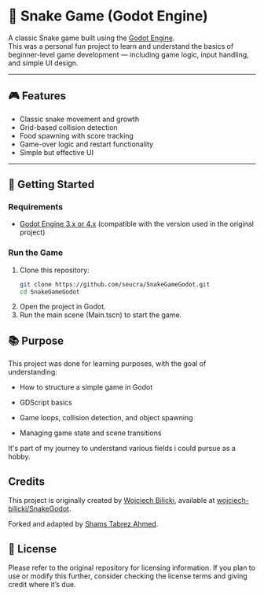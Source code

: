 # 🐍 Snake Game (Godot Engine)

A classic Snake game built using the [Godot Engine](https://godotengine.org/).  
This was a personal fun project to learn and understand the basics of beginner-level game development — including game logic, input handling, and simple UI design.

---

## 🎮 Features

- Classic snake movement and growth
- Grid-based collision detection
- Food spawning with score tracking
- Game-over logic and restart functionality
- Simple but effective UI

---

## 🚀 Getting Started

### Requirements

- [Godot Engine 3.x or 4.x](https://godotengine.org/download) (compatible with the version used in the original project)

### Run the Game

1. Clone this repository:
   ```bash
   git clone https://github.com/seucra/SnakeGameGodot.git
   cd SnakeGameGodot
   ```
2. Open the project in Godot.
3. Run the main scene (Main.tscn) to start the game. 

## 📚 Purpose

This project was done for learning purposes, with the goal of understanding:

- How to structure a simple game in Godot

- GDScript basics

- Game loops, collision detection, and object spawning

- Managing game state and scene transitions

It's part of my journey to understand various fields i could pursue  as a hobby.

## Credits

This project is originally created by [Wojciech Bilicki](https://github.com/wojciech-bilicki), available at [wojciech-bilicki/SnakeGodot](https://github.com/wojciech-bilicki/SnakeGodot).

Forked and adapted by [Shams Tabrez Ahmed](https://github.com/seucra).

## 📄 License

Please refer to the original repository for licensing information.
If you plan to use or modify this further, consider checking the license terms and giving credit where it’s due.


